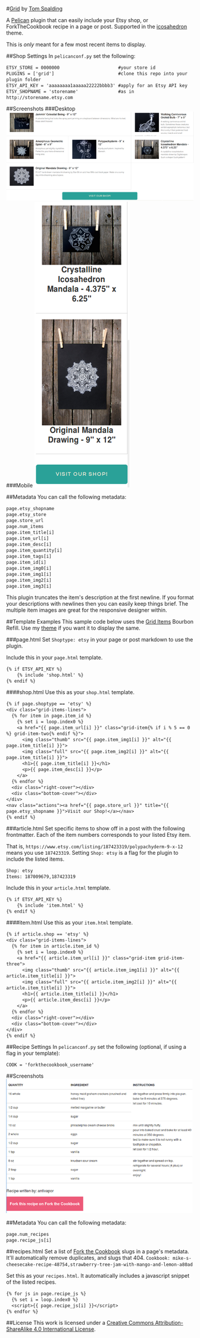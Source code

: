 #[Grid](https://github.com/digitalvapor/grid)
by [Tom Spalding](https://github.com/digitalvapor)

A [Pelican](https://github.com/getpelican/pelican) plugin that can easily include your Etsy shop, or ForkTheCookbook recipe in a page or post. Supported in the [icosahedron](https://github.com/digitalvapor/icosahedron) theme.

This is *only* meant for a few most recent items to display.

##Shop Settings
In `pelicanconf.py` set the following:
```
ETSY_STORE = 0000000                      #your store id
PLUGINS = ['grid']                        #clone this repo into your plugin folder
ETSY_API_KEY = 'aaaaaaaa1aaaaa22222bbbb3' #apply for an Etsy API key
ETSY_SHOPNAME = 'storename'               #as in http://storename.etsy.com
```

##Screenshots
###Desktop
![large](screenshot0.png 'largish example')
###Mobile
![small](screenshot1.png 'smallish example')

##Metadata
You can call the following metadata:
```
page.etsy_shopname
page.etsy_store
page.store_url
page.num_items
page.item_title[i]
page.item_url[i]
page.item_desc[i]
page.item_quantity[i]
page.item_tags[i]
page.item_id[i]
page.item_img0[i]
page.item_img1[i]
page.item_img2[i]
page.item_img3[i]
```
This plugin truncates the item's description at the first newline. If you format your descriptions with newlines then you can easily keep things brief. The multiple item images are great for the responsive designer within.

##Template Examples
This sample code below uses the [Grid Items](http://refills.bourbon.io/#grid-items) Bourbon Refill. Use my [theme](https://github.com/digitalvapor/icosahedron) if you want it to display the same.

###page.html
Set `Shoptype: etsy` in your page or post markdown to use the plugin.

Include this in your `page.html` template.

```
{% if ETSY_API_KEY %}
    {% include 'shop.html' %}
{% endif %}
```

####shop.html
Use this as your `shop.html` template.

```
{% if page.shoptype == 'etsy' %}
<div class="grid-items-lines">
  {% for item in page.item_id %}
  	{% set i = loop.index0 %}
    <a href="{{ page.item_url[i] }}" class="grid-item{% if i % 5 == 0 %} grid-item-two{% endif %}">
      <img class="thumb" src="{{ page.item_img1[i] }}" alt="{{ page.item_title[i] }}">
      <img class="full" src="{{ page.item_img2[i] }}" alt="{{ page.item_title[i] }}">
      <h1>{{ page.item_title[i] }}</h1>
      <p>{{ page.item_desc[i] }}</p>
    </a>
  {% endfor %}
  <div class="right-cover"></div>
  <div class="bottom-cover"></div>
</div>
<nav class="actions"><a href="{{ page.store_url }}" title="{{ page.etsy_shopname }}">Visit our Shop!</a></nav>
{% endif %}
```

###article.html
Set specific items to show off in a post with the following frontmatter. Each of the item numbers corresponds to your listed Etsy item.

That is, `https://www.etsy.com/listing/187423319/polypachyderm-9-x-12` means you use `187423319`. Setting `Shop: etsy` is a flag for the plugin to include the listed items.

```
Shop: etsy
Items: 187009679,187423319
```

Include this in your `article.html` template.

```
{% if ETSY_API_KEY %}
    {% include 'item.html' %}
{% endif %}
```

####item.html
Use this as your `item.html` template.
```
{% if article.shop == 'etsy' %}
<div class="grid-items-lines">
  {% for item in article.item_id %}
    {% set i = loop.index0 %}
    <a href="{{ article.item_url[i] }}" class="grid-item grid-item-three">
      <img class="thumb" src="{{ article.item_img1[i] }}" alt="{{ article.item_title[i] }}">
      <img class="full" src="{{ article.item_img2[i] }}" alt="{{ article.item_title[i] }}">
      <h1>{{ article.item_title[i] }}</h1>
      <p>{{ article.item_desc[i] }}</p>
    </a>
  {% endfor %}
  <div class="right-cover"></div>
  <div class="bottom-cover"></div>
</div>
{% endif %}
```

##Recipe Settings
In `pelicanconf.py` set the following (optional, if using a flag in your template):
```
COOK = 'forkthecookbook_username'
```

##Screenshots
![js](screenshot2.png 'recipe js snippet')

##Metadata
You can call the following metadata:
```
page.num_recipes
page.recipe_js[i]
```

##recipes.html
Set a list of [Fork the Cookbook](http://forkthecookbook.com/) slugs in a page's metadata. It'll automatically remove duplicates, and slugs that 404. `Cookbook: mike-s-cheesecake-recipe-48754,strawberry-tree-jam-with-mango-and-lemon-a80ad`

Set this as your `recipes.html`. It automatically includes a javascript snippet of the listed recipes.
```
{% for js in page.recipe_js %}
  {% set i = loop.index0 %}
  <script>{{ page.recipe_js[i] }}</script>
{% endfor %}
```

##License
This work is licensed under a [Creative Commons Attribution-ShareAlike 4.0 International License](https://creativecommons.org/licenses/by-sa/4.0/).
